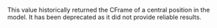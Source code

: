 This value historically returned the CFrame of a central position in the
model. It has been deprecated as it did not provide reliable results.